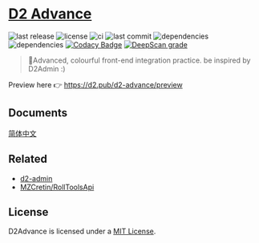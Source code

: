 # [D2 Advance](https://github.com/d2-projects/d2-advance)

![last release](https://img.shields.io/github/v/release/d2-projects/d2-advance?style=flat-square)
![license](https://img.shields.io/badge/license-MIT-blue.svg?style=flat-square)
![ci](https://img.shields.io/github/workflow/status/d2-projects/d2-advance/Release%20pipeline?style=flat-square)
![last commit](https://img.shields.io/github/last-commit/d2-projects/d2-advance?style=flat-square)
![dependencies](https://img.shields.io/david/d2-projects/d2-advance?style=flat-square)
![dependencies](https://img.shields.io/david/dev/d2-projects/d2-advance?style=flat-square)
[![Codacy Badge](https://api.codacy.com/project/badge/Grade/1c5ac3085e284bacab9258f2917a0f98)](https://app.codacy.com/gh/d2-projects/d2-advance?utm_source=github.com&utm_medium=referral&utm_content=d2-projects/d2-advance&utm_campaign=Badge_Grade_Dashboard)
[![DeepScan grade](https://deepscan.io/api/teams/8014/projects/10144/branches/136605/badge/grade.svg)](https://deepscan.io/dashboard#view=project&tid=8014&pid=10144&bid=136605)

> 🧗Advanced, colourful front-end integration practice. be inspired by D2Admin :)

Preview here 👉 https://d2.pub/d2-advance/preview

## Documents

[简体中文](docs/zh/README.md)

## Related

- [d2-admin](https://github.com/d2-projects/d2-admin)
- [MZCretin/RollToolsApi](https://github.com/MZCretin/RollToolsApi)

## License

D2Advance is licensed under a [MIT License](./LICENSE).
